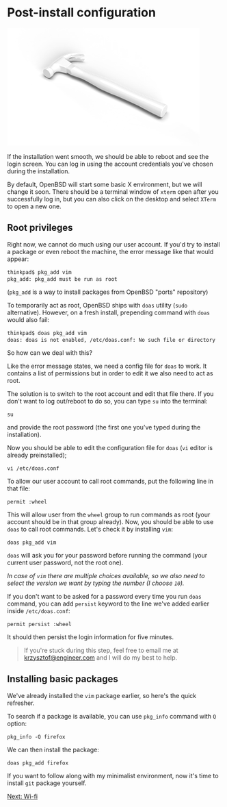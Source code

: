 # Post-install configuration

![](/images/03-post-install.png)

If the installation went smooth, we should be able to reboot and see the login screen.
You can log in using the account credentials you've chosen during the installation.

By default, OpenBSD will start some basic X environment, but we will change it soon.
There should be a terminal window of `xterm` open after you successfully log in, 
but you can also click on the desktop and select `XTerm` to open a new one.

## Root privileges

Right now, we cannot do much using our user account. 
If you'd try to install a package or even reboot the machine, the error message like that would appear:

```
thinkpad$ pkg_add vim
pkg_add: pkg_add must be run as root
```

(`pkg_add` is a way to install packages from OpenBSD "ports" repository)

To temporarily act as root, OpenBSD ships with `doas` utility (`sudo` alternative). 
However, on a fresh install, prepending command with `doas` would also fail:

```
thinkpad$ doas pkg_add vim
doas: doas is not enabled, /etc/doas.conf: No such file or directory
```

So how can we deal with this?

Like the error message states, we need a config file for `doas` to work.
It contains a list of permissions but in order to edit it we also need to act as root.

The solution is to switch to the root account and edit that file there. 
If you don't want to log out/reboot to do so, you can type `su` into the terminal:

```
su
```

and provide the root password (the first one you've typed during the installation).

Now you should be able to edit the configuration file for `doas` (`vi` editor is already preinstalled);

```
vi /etc/doas.conf
```

To allow our user account to call root commands, put the following line in that file:

```
permit :wheel
```

This will allow user from the `wheel` group to run commands as root (your account should be in that group already).
Now, you should be able to use `doas` to call root commands. Let's check it by installing `vim`:

```
doas pkg_add vim
```

`doas` will ask you for your password before running the command (your current user password, not the root one). 

*In case of `vim` there are multiple choices available, so we also need to select the version we want by typing the number (I choose `10`).*

If you don't want to be asked for a password every time you run `doas` command, you can add `persist` keyword to the line we've added earlier inside `/etc/doas.conf`:

```
permit persist :wheel
```

It should then persist the login information for five minutes.

> If you're stuck during this step, feel free to email me at [krzysztof@engineer.com](mailto:krzysztof@engineer.com) and I will do my best to help.

## Installing basic packages

We've already installed the `vim` package earlier, so here's the quick refresher.

To search if a package is available, you can use `pkg_info` command with `Q` option:

```
pkg_info -Q firefox
```

We can then install the package:

```
doas pkg_add firefox
```

If you want to follow along with my minimalist environment, now it's time to install `git` package yourself.

[Next: Wi-fi](/04-wifi.md)
